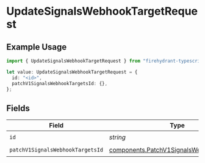 # UpdateSignalsWebhookTargetRequest

## Example Usage

```typescript
import { UpdateSignalsWebhookTargetRequest } from "firehydrant-typescript-sdk/models/operations";

let value: UpdateSignalsWebhookTargetRequest = {
  id: "<id>",
  patchV1SignalsWebhookTargetsId: {},
};
```

## Fields

| Field                                                                                                  | Type                                                                                                   | Required                                                                                               | Description                                                                                            |
| ------------------------------------------------------------------------------------------------------ | ------------------------------------------------------------------------------------------------------ | ------------------------------------------------------------------------------------------------------ | ------------------------------------------------------------------------------------------------------ |
| `id`                                                                                                   | *string*                                                                                               | :heavy_check_mark:                                                                                     | N/A                                                                                                    |
| `patchV1SignalsWebhookTargetsId`                                                                       | [components.PatchV1SignalsWebhookTargetsId](../../models/components/patchv1signalswebhooktargetsid.md) | :heavy_check_mark:                                                                                     | N/A                                                                                                    |
